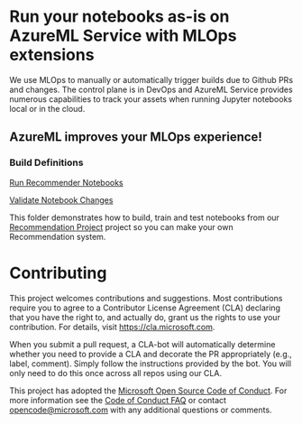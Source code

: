# Run your notebooks as-is on AzureML Service with MLOps extensions


We use MLOps to manually or automatically trigger builds due to Github PRs and changes.  The control plane is in DevOps and AzureML Service provides numerous capabilities to track your assets when running Jupyter notebooks local or in the cloud. 

## AzureML improves your MLOps experience!

### Build Definitions

[Run Recommender Notebooks](https://dev.azure.com/emcmanu/NotebookPipelineDemo/_build?definitionId=15)

[Validate Notebook Changes](https://dev.azure.com/emcmanu/NotebookPipelineDemo/_apps/hub/ms.vss-ciworkflow.build-ci-hub?_a=edit-build-definition&id=14)

This folder demonstrates how to build, train and test notebooks from our [Recommendation Project](http://github.com/Microsoft/Recommenders) project so you can make your own Recommendation system. 

# Contributing

This project welcomes contributions and suggestions.  Most contributions require you to agree to a
Contributor License Agreement (CLA) declaring that you have the right to, and actually do, grant us
the rights to use your contribution. For details, visit https://cla.microsoft.com.

When you submit a pull request, a CLA-bot will automatically determine whether you need to provide
a CLA and decorate the PR appropriately (e.g., label, comment). Simply follow the instructions
provided by the bot. You will only need to do this once across all repos using our CLA.

This project has adopted the [Microsoft Open Source Code of Conduct](https://opensource.microsoft.com/codeofconduct/).
For more information see the [Code of Conduct FAQ](https://opensource.microsoft.com/codeofconduct/faq/) or
contact [opencode@microsoft.com](mailto:opencode@microsoft.com) with any additional questions or comments.




